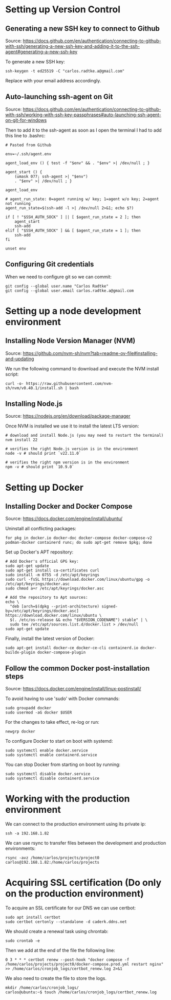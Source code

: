 # Setting up Version Control

## Generating a new SSH key to connect to Github

Source: https://docs.github.com/en/authentication/connecting-to-github-with-ssh/generating-a-new-ssh-key-and-adding-it-to-the-ssh-agent#generating-a-new-ssh-key

To generate a new SSH key:
```
ssh-keygen -t ed25519 -C "carlos.radtke.a@gmail.com"
```
Replace with your email address accordingly.

## Auto-launching ssh-agent on Git

Source: https://docs.github.com/en/authentication/connecting-to-github-with-ssh/working-with-ssh-key-passphrases#auto-launching-ssh-agent-on-git-for-windows

Then to add it to the ssh-agent as soon as I open the terminal I had to add this line to .bashrc:
```
# Pasted from Github

env=~/.ssh/agent.env

agent_load_env () { test -f "$env" && . "$env" >| /dev/null ; }

agent_start () {
    (umask 077; ssh-agent >| "$env")
    . "$env" >| /dev/null ; }

agent_load_env

# agent_run_state: 0=agent running w/ key; 1=agent w/o key; 2=agent not running
agent_run_state=$(ssh-add -l >| /dev/null 2>&1; echo $?)

if [ ! "$SSH_AUTH_SOCK" ] || [ $agent_run_state = 2 ]; then
    agent_start
    ssh-add
elif [ "$SSH_AUTH_SOCK" ] && [ $agent_run_state = 1 ]; then
    ssh-add
fi

unset env
```

## Configuring Git credentials

When we need to configure git so we can commit:
```
git config --global user.name "Carlos Radtke"
git config --global user.email carlos.radtke.a@gmail.com
```

# Setting up a node development environment

## Installing Node Version Manager (NVM)

Source: https://github.com/nvm-sh/nvm?tab=readme-ov-file#installing-and-updating

We run the following command to download and execute the NVM install script:
```
curl -o- https://raw.githubusercontent.com/nvm-sh/nvm/v0.40.1/install.sh | bash
```

## Installing Node.js

Source: https://nodejs.org/en/download/package-manager

Once NVM is installed we use it to install the latest LTS version:
```
# download and install Node.js (you may need to restart the terminal)
nvm install 22

# verifies the right Node.js version is in the environment
node -v # should print `v22.11.0`

# verifies the right npm version is in the environment
npm -v # should print `10.9.0`
```

# Setting up Docker

## Installing Docker and Docker Compose

Source: https://docs.docker.com/engine/install/ubuntu/

Uninstall all conflicting packages:

```
for pkg in docker.io docker-doc docker-compose docker-compose-v2 podman-docker containerd runc; do sudo apt-get remove $pkg; done
```

Set up Docker's APT repository:
```
# Add Docker's official GPG key:
sudo apt-get update
sudo apt-get install ca-certificates curl
sudo install -m 0755 -d /etc/apt/keyrings
sudo curl -fsSL https://download.docker.com/linux/ubuntu/gpg -o /etc/apt/keyrings/docker.asc
sudo chmod a+r /etc/apt/keyrings/docker.asc

# Add the repository to Apt sources:
echo \
  "deb [arch=$(dpkg --print-architecture) signed-by=/etc/apt/keyrings/docker.asc] https://download.docker.com/linux/ubuntu \
  $(. /etc/os-release && echo "$VERSION_CODENAME") stable" | \
  sudo tee /etc/apt/sources.list.d/docker.list > /dev/null
sudo apt-get update
```

Finally, install the latest version of Docker:
```
sudo apt-get install docker-ce docker-ce-cli containerd.io docker-buildx-plugin docker-compose-plugin
```

## Follow the common Docker post-installation steps

Source: https://docs.docker.com/engine/install/linux-postinstall/

To avoid having to use 'sudo' with Docker commands:

```
sudo groupadd docker
sudo usermod -aG docker $USER
```

For the changes to take effect, re-log or run:
```
newgrp docker
```

To configure Docker to start on boot with systemd:

```
sudo systemctl enable docker.service
sudo systemctl enable containerd.service
```

You can stop Docker from starting on boot by running:
```
sudo systemctl disable docker.service
sudo systemctl disable containerd.service
```

# Working with the production environment

We can connect to the production environment using its private ip:
```
ssh -a 192.168.1.82
```

We can use rsync to transfer files between the development and production environments:
```
rsync -avz /home/carlos/projects/project0 carlos@192.168.1.82:/home/carlos/projects
```

# Acquiring SSL certification (Do only on the production environment)

To acquire an SSL certificate for our DNS we can use certbot:
```
sudo apt install certbot
sudo certbot certonly --standalone -d caderk.ddns.net
```

We should create a renewal task using chrontab:
```
sudo crontab -e
```

Then we add at the end of the file the following line:
```
0 3 * * * certbot renew --post-hook "docker compose -f /home/carlos/projects/project0/docker-compose.prod.yml restart nginx" >> /home/carlos/cronjob_logs/certbot_renew.log 2>&1
```

We also need to create the file to store the logs.
```
mkdir /home/carlos/cronjob_logs/
carlos@ubuntu:~$ touch /home/carlos/cronjob_logs/certbot_renew.log
```